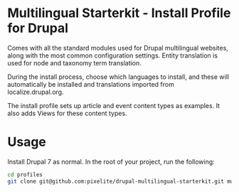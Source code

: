 Multilingual Starterkit - Install Profile for Drupal
==============================

Comes with all the standard modules used for Drupal multilingual websites, along with the most common configuration settings. Entity translation is used for node and taxonomy term translation.

During the install process, choose which languages to install, and these will automatically be installed and translations imported from localize.drupal.org.

The install profile sets up article and event content types as examples. It also adds Views for these content types.

Usage
================================

Install Drupal 7 as normal. In the root of your project, run the following:

```bash
cd profiles
git clone git@github.com:pixelite/drupal-multilingual-starterkit.git multilingual_starterkit
```
